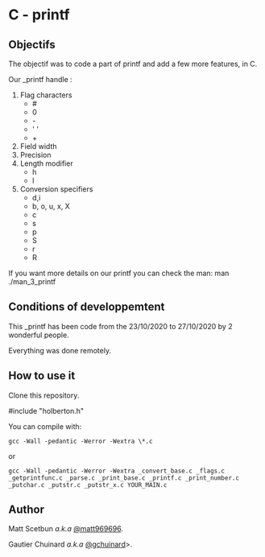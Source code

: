 # C - printf

## Objectifs

The objectif was to code a part of printf and add a few more features, in C.

Our \_printf handle :
1. Flag characters
	- \#
	- 0
	- \-
	- ' '
	- \+
2. Field width
3. Precision
4. Length modifier
	- h
	- l
5. Conversion specifiers
	- d,i
	- b, o, u, x, X
	- c
	- s
	- p
	- S
	- r
	- R

If you want more details on our printf you can check the man: man ./man\_3\_printf


## Conditions of developpemtent

This \_printf has been code from the 23/10/2020 to 27/10/2020 by 2 wonderful people.

Everything was done remotely.


## How to use it

Clone this repository.

\#include "holberton.h"

You can compile with:
```
gcc -Wall -pedantic -Werror -Wextra \*.c
```
or
```
gcc -Wall -pedantic -Werror -Wextra _convert_base.c _flags.c _getprintfunc.c _parse.c _print_base.c _printf.c _print_number.c _putchar.c _putstr.c _putstr_x.c YOUR_MAIN.c
```


## Author

Matt Scetbun *a.k.a* [@matt969696](https://github.com/matt969696 "The best bro for coding a project <3").

Gautier Chuinard *a.k.a* [@gchuinard](https://github.com/gchuinard "Just me :D")>.

